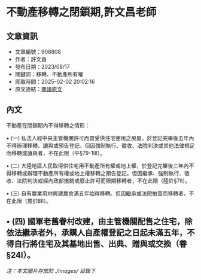 # 不動產移轉之閉鎖期,許文昌老師

## 文章資訊
- 文章編號：908808
- 作者：許文昌
- 發布日期：2023/08/17
- 關鍵詞：移轉、不動產所有權
- 爬取時間：2025-02-02 20:02:16
- 原文連結：[閱讀原文](https://real-estate.get.com.tw/Columns/detail.aspx?no=908808)

## 內文
不動產在閉鎖期內不得移轉之情形：

• (一) 私法人經中央主管機關許可而買受供住宅使用之房屋，於登記完畢後五年內不得辦理移轉、讓與或預告登記。但因強制執行、徵收、法院判決或其他法律規定而移轉或讓與者，不在此限（平§79-1III）。

• (二) 大陸地區人民取得供住宅用不動產所有權或地上權，於登記完畢後三年內不得移轉或辦理不動產所有權或地上權移轉之預告登記。但因繼承、強制執行、徵收、法院判決或經內政部撤銷或廢止許可而限期移轉者，不在此限（陸許§7II）。

• (三) 自有農業用地興建農舍滿五年始得移轉。但因繼承或法院拍賣而移轉者，不在此限（農§18II）。

• (四) 國軍老舊眷村改建，由主管機關配售之住宅，除依法繼承者外，承購人自產權登記之日起未滿五年，不得自行將住宅及其基地出售、出典、贈與或交換（眷§24I）。
---
*注：本文圖片存放於 ./images/ 目錄下*
